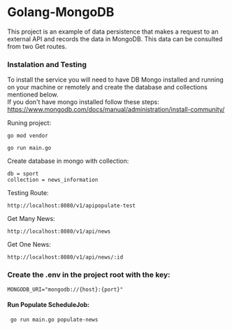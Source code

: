 # Golang-MongoDB
This project is an example of data persistence that makes a request to an external API and records the data in MongoDB. This data can be consulted from two Get routes.

### Instalation and Testing
To install the service you will need to have DB Mongo installed and running on your machine or remotely and create the database and collections mentioned below.
<br>If you don't have mongo installed follow these steps: https://www.mongodb.com/docs/manual/administration/install-community/


Runing project:
```
go mod vendor
```
```
go run main.go
```
Create database in mongo with collection:
```
db = sport
collection = news_information
```

Testing Route:

```
http://localhost:8080/v1/apipopulate-test
```

Get Many News:

```
http://localhost:8080/v1/api/news
```

Get One News:

```
http://localhost:8080/v1/api/news/:id
```

### Create the .env in the project root with the key:

```
MONGODB_URI="mongodb://{host}:{port}"
```

#### Run Populate ScheduleJob:


```
 go run main.go populate-news
```

